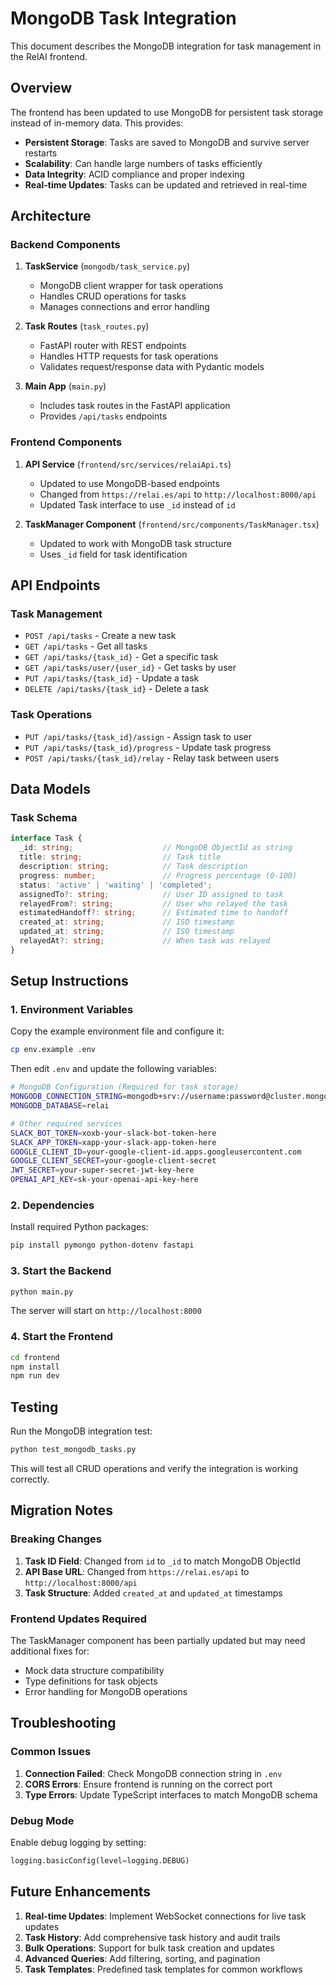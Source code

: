 # MongoDB Task Integration

This document describes the MongoDB integration for task management in the RelAI frontend.

## Overview

The frontend has been updated to use MongoDB for persistent task storage instead of in-memory data. This provides:

- **Persistent Storage**: Tasks are saved to MongoDB and survive server restarts
- **Scalability**: Can handle large numbers of tasks efficiently
- **Data Integrity**: ACID compliance and proper indexing
- **Real-time Updates**: Tasks can be updated and retrieved in real-time

## Architecture

### Backend Components

1. **TaskService** (`mongodb/task_service.py`)
   - MongoDB client wrapper for task operations
   - Handles CRUD operations for tasks
   - Manages connections and error handling

2. **Task Routes** (`task_routes.py`)
   - FastAPI router with REST endpoints
   - Handles HTTP requests for task operations
   - Validates request/response data with Pydantic models

3. **Main App** (`main.py`)
   - Includes task routes in the FastAPI application
   - Provides `/api/tasks` endpoints

### Frontend Components

1. **API Service** (`frontend/src/services/relaiApi.ts`)
   - Updated to use MongoDB-based endpoints
   - Changed from `https://relai.es/api` to `http://localhost:8000/api`
   - Updated Task interface to use `_id` instead of `id`

2. **TaskManager Component** (`frontend/src/components/TaskManager.tsx`)
   - Updated to work with MongoDB task structure
   - Uses `_id` field for task identification

## API Endpoints

### Task Management

- `POST /api/tasks` - Create a new task
- `GET /api/tasks` - Get all tasks
- `GET /api/tasks/{task_id}` - Get a specific task
- `GET /api/tasks/user/{user_id}` - Get tasks by user
- `PUT /api/tasks/{task_id}` - Update a task
- `DELETE /api/tasks/{task_id}` - Delete a task

### Task Operations

- `PUT /api/tasks/{task_id}/assign` - Assign task to user
- `PUT /api/tasks/{task_id}/progress` - Update task progress
- `POST /api/tasks/{task_id}/relay` - Relay task between users

## Data Models

### Task Schema

```typescript
interface Task {
  _id: string;                    // MongoDB ObjectId as string
  title: string;                  // Task title
  description: string;            // Task description
  progress: number;               // Progress percentage (0-100)
  status: 'active' | 'waiting' | 'completed';
  assignedTo?: string;            // User ID assigned to task
  relayedFrom?: string;           // User who relayed the task
  estimatedHandoff?: string;      // Estimated time to handoff
  created_at: string;             // ISO timestamp
  updated_at: string;             // ISO timestamp
  relayedAt?: string;             // When task was relayed
}
```

## Setup Instructions

### 1. Environment Variables

Copy the example environment file and configure it:

```bash
cp env.example .env
```

Then edit `.env` and update the following variables:

```bash
# MongoDB Configuration (Required for task storage)
MONGODB_CONNECTION_STRING=mongodb+srv://username:password@cluster.mongodb.net/
MONGODB_DATABASE=relai

# Other required services
SLACK_BOT_TOKEN=xoxb-your-slack-bot-token-here
SLACK_APP_TOKEN=xapp-your-slack-app-token-here
GOOGLE_CLIENT_ID=your-google-client-id.apps.googleusercontent.com
GOOGLE_CLIENT_SECRET=your-google-client-secret
JWT_SECRET=your-super-secret-jwt-key-here
OPENAI_API_KEY=sk-your-openai-api-key-here
```

### 2. Dependencies

Install required Python packages:

```bash
pip install pymongo python-dotenv fastapi
```

### 3. Start the Backend

```bash
python main.py
```

The server will start on `http://localhost:8000`

### 4. Start the Frontend

```bash
cd frontend
npm install
npm run dev
```

## Testing

Run the MongoDB integration test:

```bash
python test_mongodb_tasks.py
```

This will test all CRUD operations and verify the integration is working correctly.

## Migration Notes

### Breaking Changes

1. **Task ID Field**: Changed from `id` to `_id` to match MongoDB ObjectId
2. **API Base URL**: Changed from `https://relai.es/api` to `http://localhost:8000/api`
3. **Task Structure**: Added `created_at` and `updated_at` timestamps

### Frontend Updates Required

The TaskManager component has been partially updated but may need additional fixes for:

- Mock data structure compatibility
- Type definitions for task objects
- Error handling for MongoDB operations

## Troubleshooting

### Common Issues

1. **Connection Failed**: Check MongoDB connection string in `.env`
2. **CORS Errors**: Ensure frontend is running on the correct port
3. **Type Errors**: Update TypeScript interfaces to match MongoDB schema

### Debug Mode

Enable debug logging by setting:

```python
logging.basicConfig(level=logging.DEBUG)
```

## Future Enhancements

1. **Real-time Updates**: Implement WebSocket connections for live task updates
2. **Task History**: Add comprehensive task history and audit trails
3. **Bulk Operations**: Support for bulk task creation and updates
4. **Advanced Queries**: Add filtering, sorting, and pagination
5. **Task Templates**: Predefined task templates for common workflows 